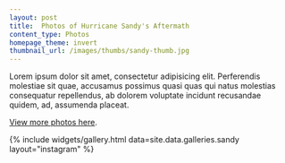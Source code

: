 ```yaml
---
layout: post
title:  Photos of Hurricane Sandy's Aftermath
content_type: Photos
homepage_theme: invert
thumbnail_url: /images/thumbs/sandy-thumb.jpg
---
```



Lorem ipsum dolor sit amet, consectetur adipisicing elit. Perferendis molestiae sit quae, accusamus possimus quasi quas qui natus molestias consequatur repellendus, ab dolorem voluptate incidunt recusandae quidem, ad, assumenda placeat.

[View more photos here](https://www.flickr.com/photos/zokuga/sets/72157631897206139).


{% include widgets/gallery.html data=site.data.galleries.sandy layout="instagram" %}
